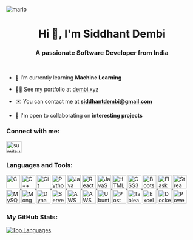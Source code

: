 ![mario](https://user-images.githubusercontent.com/10498744/210012254-234538ff-d198-48aa-8964-37e6fd45d227.gif)

<h1 align="center">Hi 👋, I'm Siddhant Dembi</h1>
<h3 align="center">A passionate Software Developer from India</h3>
<br>

- 🌱 I’m currently learning **Machine Learning**

- 👨‍💻 See my portfolio at [dembi.xyz](http://dembi.xyz)

- ✉️️ You can contact me at **siddhantdembi@gmail.com**

- 🤝 I'm open to collaborating on **interesting projects**

<h3 align="left">Connect with me:</h3>
<p align="left">
  <a href="https://www.linkedin.com/in/siddhant-dembi-750744220/" target="blank"><img align="center" src="https://raw.githubusercontent.com/rahuldkjain/github-profile-readme-generator/master/src/images/icons/Social/linked-in-alt.svg" alt="sumilsuthar" height="30" width="40" /></a>
</p>

<h3 align="left">Languages and Tools:</h3>

<p align="left">
  <a href="https://docs.microsoft.com/en-us/cpp/?view=msvc-170" target="_blank" rel="noreferrer">
    <img src="https://raw.githubusercontent.com/danielcranney/readme-generator/main/public/icons/skills/c-colored.svg" width="36" height="36" alt="C" />
  </a>
  <a href="https://docs.microsoft.com/en-us/cpp/?view=msvc-170" target="_blank" rel="noreferrer">
    <img src="https://raw.githubusercontent.com/danielcranney/readme-generator/main/public/icons/skills/cplusplus-colored.svg" width="36" height="36" alt="C++" />
  </a>
  <a href="https://git-scm.com/" target="_blank" rel="noreferrer">
    <img src="https://raw.githubusercontent.com/danielcranney/readme-generator/main/public/icons/skills/git-colored.svg" width="36" height="36" alt="Git" />
  </a>
  <a href="https://www.python.org/" target="_blank" rel="noreferrer">
    <img src="https://raw.githubusercontent.com/danielcranney/readme-generator/main/public/icons/skills/python-colored.svg" width="36" height="36" alt="Python" />
  </a>
  <a href="https://www.oracle.com/java/" target="_blank" rel="noreferrer">
    <img src="https://raw.githubusercontent.com/danielcranney/readme-generator/main/public/icons/skills/java-colored.svg" width="36" height="36" alt="Java" />
  </a>
  <a href="https://reactjs.org/" target="_blank" rel="noreferrer">
    <img src="https://raw.githubusercontent.com/danielcranney/readme-generator/main/public/icons/skills/react-colored.svg" width="36" height="36" alt="React" />
  </a>
  <a href="https://developer.mozilla.org/en-US/docs/Web/JavaScript" target="_blank" rel="noreferrer">
    <img src="https://raw.githubusercontent.com/danielcranney/readme-generator/main/public/icons/skills/javascript-colored.svg" width="36" height="36" alt="JavaScript" />
  </a>
  <a href="https://developer.mozilla.org/en-US/docs/Glossary/HTML5" target="_blank" rel="noreferrer">
    <img src="https://raw.githubusercontent.com/danielcranney/readme-generator/main/public/icons/skills/html5-colored.svg" width="36" height="36" alt="HTML5" />
  </a>
  <a href="https://www.w3.org/TR/CSS/#css" target="_blank" rel="noreferrer">
    <img src="https://raw.githubusercontent.com/danielcranney/readme-generator/main/public/icons/skills/css3-colored.svg" width="36" height="36" alt="CSS3" />
  </a>
  <a href="https://getbootstrap.com/" target="_blank" rel="noreferrer">
    <img src="https://raw.githubusercontent.com/danielcranney/readme-generator/main/public/icons/skills/bootstrap-colored.svg" width="36" height="36" alt="Bootstrap" />
  </a>
  <a href="https://flask.palletsprojects.com/en/2.0.x/" target="_blank" rel="noreferrer">
    <img src="https://raw.githubusercontent.com/danielcranney/readme-generator/main/public/icons/skills/flask-colored.svg" width="36" height="36" alt="Flask" />
  </a>
  <a href="https://www.streamlit.io/" target="_blank" rel="noreferrer">
    <img src="https://raw.githubusercontent.com/danielcranney/readme-generator/main/public/icons/skills/streamlit-colored.svg" width="36" height="36" alt="Streamlit" />
  </a>
  <a href="https://www.mysql.com/" target="_blank" rel="noreferrer">
    <img src="https://raw.githubusercontent.com/danielcranney/readme-generator/main/public/icons/skills/mysql-colored.svg" width="36" height="36" alt="MySQL" />
  </a>
  <a href="https://www.mongodb.com/" target="_blank" rel="noreferrer">
    <img src="https://raw.githubusercontent.com/danielcranney/readme-generator/main/public/icons/skills/mongodb-colored.svg" width="36" height="36" alt="MongoDB" />
  </a>
  <a href="https://aws.amazon.com/dynamodb/" target="_blank" rel="noreferrer">
    <img src="https://raw.githubusercontent.com/danielcranney/readme-generator/main/public/icons/skills/dynamodb-colored.svg" width="36" height="36" alt="DynamoDB" />
  </a>
  <a href="https://www.serverless.com/" target="_blank" rel="noreferrer">
    <img src="https://raw.githubusercontent.com/danielcranney/readme-generator/main/public/icons/skills/serverless-colored.svg" width="36" height="36" alt="Serverless Framework" />
  </a>
  <a href="https://aws.amazon.com/" target="_blank" rel="noreferrer">
    <img src="https://raw.githubusercontent.com/danielcranney/readme-generator/main/public/icons/skills/aws-colored.svg" width="36" height="36" alt="AWS" />
  </a>
  <a href="https://aws.amazon.com/lambda/" target="_blank" rel="noreferrer">
    <img src="https://raw.githubusercontent.com/danielcranney/readme-generator/main/public/icons/skills/aws-lambda-colored.svg" width="36" height="36" alt="AWS Lambda" />
  </a>
  <a href="https://ubuntu.com/" target="_blank" rel="noreferrer">
    <img src="https://raw.githubusercontent.com/danielcranney/readme-generator/main/public/icons/skills/ubuntu-colored.svg" width="36" height="36" alt="Ubuntu" />
  </a>
  <a href="https://www.postman.com/" target="_blank" rel="noreferrer">
    <img src="https://raw.githubusercontent.com/danielcranney/readme-generator/main/public/icons/skills/postman-colored.svg" width="36" height="36" alt="Postman" />
  </a>
  <a href="https://www.tableau.com/" target="_blank" rel="noreferrer">
    <img src="https://raw.githubusercontent.com/danielcranney/readme-generator/main/public/icons/skills/tableau-colored.svg" width="36" height="36" alt="Tableau" />
  </a>
  <a href="https://www.microsoft.com/en-us/microsoft-365/excel" target="_blank" rel="noreferrer">
    <img src="https://raw.githubusercontent.com/danielcranney/readme-generator/main/public/icons/skills/excel-colored.svg" width="36" height="36" alt="Excel" />
  </a>
  <a href="https://www.docker.com/" target="_blank" rel="noreferrer">
    <img src="https://raw.githubusercontent.com/danielcranney/readme-generator/main/public/icons/skills/docker-colored.svg" width="36" height="36" alt="Docker" />
  </a>
  <a href="https://powerbi.microsoft.com/" target="_blank" rel="noreferrer">
    <img src="https://raw.githubusercontent.com/danielcranney/readme-generator/main/public/icons/skills/powerbi-colored.svg" width="36" height="36" alt="PowerBI" />
  </a>
</p>

<h3 align="left">My GitHub Stats:</h3>

<a href="https://github.com/SiddhantDembi" align="left"><img src="https://github-readme-stats.vercel.app/api/top-langs/?username=SiddhantDembi&langs_count=5&title_color=0891b2&text_color=ffffff&icon_color=0891b2&bg_color=1c1917&hide_border=true&locale=en&custom_title=Top%20%Languages" alt="Top Languages" /></a>
